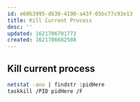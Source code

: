 ```yaml
---
id: e60b3995-d638-4190-a43f-05bc77c93e13
title: Kill Current Process
desc: ''
updated: 1621706701773
created: 1621706682508
---
```


## Kill current process


```bash
netstat -ano | findstr :pidHere 
taskkill /PID pidHere /F
```
